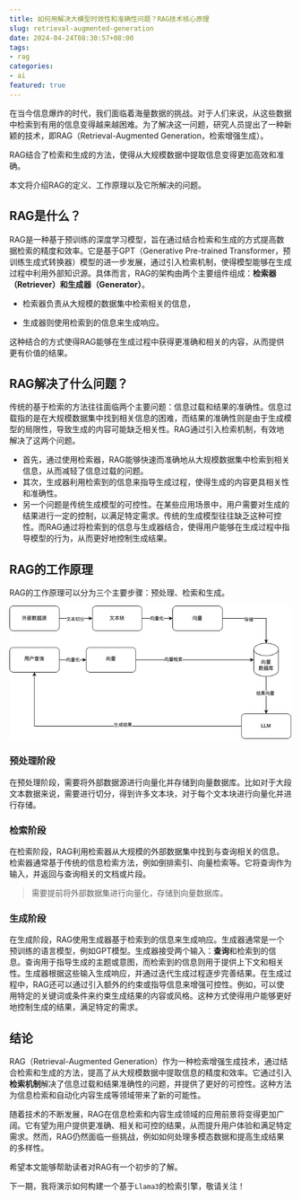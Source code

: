 ```yaml
---
title: 如何用解决大模型时效性和准确性问题？RAG技术核心原理
slug: retrieval-augmented-generation
date: 2024-04-24T08:30:57+08:00
tags: 
- rag
categories:
- ai
featured: true
---
```


在当今信息爆炸的时代，我们面临着海量数据的挑战。对于人们来说，从这些数据中检索到有用的信息变得越来越困难。为了解决这一问题，研究人员提出了一种新颖的技术，即RAG（Retrieval-Augmented Generation，检索增强生成）。

RAG结合了检索和生成的方法，使得从大规模数据中提取信息变得更加高效和准确。

本文将介绍RAG的定义、工作原理以及它所解决的问题。

<!--more-->

## RAG是什么？
RAG是一种基于预训练的深度学习模型，旨在通过结合检索和生成的方式提高数据检索的精度和效率。它是基于GPT（Generative Pre-trained Transformer，预训练生成式转换器）模型的进一步发展，通过引入检索机制，使得模型能够在生成过程中利用外部知识源。具体而言，RAG的架构由两个主要组件组成：**检索器（Retriever）和生成器（Generator）**。

+ 检索器负责从大规模的数据集中检索相关的信息，

+ 生成器则使用检索到的信息来生成响应。


这种结合的方式使得RAG能够在生成过程中获得更准确和相关的内容，从而提供更有价值的结果。

## RAG解决了什么问题？
传统的基于检索的方法往往面临两个主要问题：信息过载和结果的准确性。信息过载指的是在大规模数据集中找到相关信息的困难，而结果的准确性则是由于生成模型的局限性，导致生成的内容可能缺乏相关性。RAG通过引入检索机制，有效地解决了这两个问题。

+ 首先，通过使用检索器，RAG能够快速而准确地从大规模数据集中检索到相关信息，从而减轻了信息过载的问题。
+ 其次，生成器利用检索到的信息来指导生成过程，使得生成的内容更具相关性和准确性。
+ 另一个问题是传统生成模型的可控性。在某些应用场景中，用户需要对生成的结果进行一定的控制，以满足特定需求。传统的生成模型往往缺乏这种可控性。而RAG通过将检索到的信息与生成器结合，使得用户能够在生成过程中指导模型的行为，从而更好地控制生成结果。

## RAG的工作原理
RAG的工作原理可以分为三个主要步骤：预处理、检索和生成。

![RAG.drawio](https://raw.githubusercontent.com/xialeistudio/picture-bucket/main/blog/RAG.drawio.png)

### 预处理阶段

在预处理阶段，需要将外部数据源进行向量化并存储到向量数据库。比如对于大段文本数据来说，需要进行切分，得到许多文本块，对于每个文本块进行向量化并进行存储。

### 检索阶段
在检索阶段，RAG利用检索器从大规模的外部数据集中找到与查询相关的信息。检索器通常基于传统的信息检索方法，例如倒排索引、向量检索等。它将查询作为输入，并返回与查询相关的文档或片段。

> 需要提前将外部数据集进行向量化，存储到向量数据库。

### 生成阶段
在生成阶段，RAG使用生成器基于检索到的信息来生成响应。生成器通常是一个预训练的语言模型，例如GPT模型。生成器接受两个输入：**查询**和检索到的信息。查询用于指导生成的主题或意图，而检索到的信息则用于提供上下文和相关性。生成器根据这些输入生成响应，并通过迭代生成过程逐步完善结果。在生成过程中，RAG还可以通过引入额外的约束或指导信息来增强可控性。例如，可以使用特定的关键词或条件来约束生成结果的内容或风格。这种方式使得用户能够更好地控制生成的结果，满足特定的需求。

## 结论
RAG（Retrieval-Augmented Generation）作为一种检索增强生成技术，通过结合检索和生成的方法，提高了从大规模数据中提取信息的精度和效率。它通过引入**检索机制**解决了信息过载和结果准确性的问题，并提供了更好的可控性。这种方法为信息检索和自动化内容生成等领域带来了新的可能性。

随着技术的不断发展，RAG在信息检索和内容生成领域的应用前景将变得更加广阔。它有望为用户提供更准确、相关和可控的结果，从而提升用户体验和满足特定需求。然而，RAG仍然面临一些挑战，例如如何处理多模态数据和提高生成结果的多样性。

希望本文能够帮助读者对RAG有一个初步的了解。

下一期，我将演示如何构建一个基于`Llama3`的检索引擎，敬请关注！